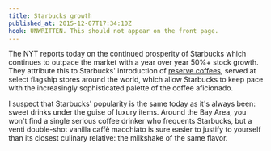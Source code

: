 ```yaml
---
title: Starbucks growth
published_at: 2015-12-07T17:34:10Z
hook: UNWRITTEN. This should not appear on the front page.
---
```


The NYT reports today on the continued prosperity of Starbucks which continues
to outpace the market with a year over year 50%+ stock growth. They attribute
this to Starbucks' introduction of [reserve coffees][starbucks-reserve], served
at select flagship stores around the world, which allow Starbucks to keep pace
with the increasingly sophisticated palette of the coffee aficionado.

I suspect that Starbucks' popularity is the same today as it's always been:
sweet drinks under the guise of luxury items. Around the Bay Area, you won't
find a single serious coffee drinker who frequents Starbucks, but a venti
double-shot vanilla caffè macchiato is sure easier to justify to yourself than
its closest culinary relative: the milkshake of the same flavor.

[starbucks-reserve]: http://roastery.starbucks.com/reserve/

